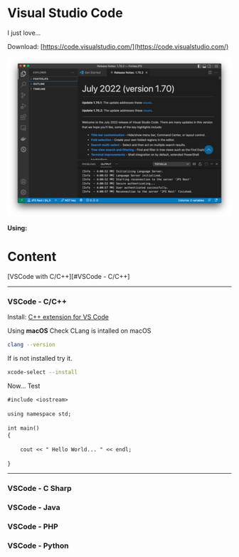 # Visual Studio Code

I just love...

Download: [https://code.visualstudio.com/](https://code.visualstudio.com/)

![](./images/001-VSCode.png)

**Using:**

Content
=====
[VSCode with C/C++][#VSCode - C/C++]



---


### VSCode - C/C++

Install: [C++ extension for VS Code](https://marketplace.visualstudio.com/items?itemName=ms-vscode.cpptools)

Using **macOS**
Check CLang is intalled on macOS
```bash
clang --version
```
If is not installed try it.
```bash
xcode-select --install
```
Now... Test

```clang
#include <iostream>

using namespace std;

int main()
{

    cout << " Hello World... " << endl;

}

```

---


### VSCode - C Sharp


### VSCode - Java


### VSCode - PHP


### VSCode - Python

